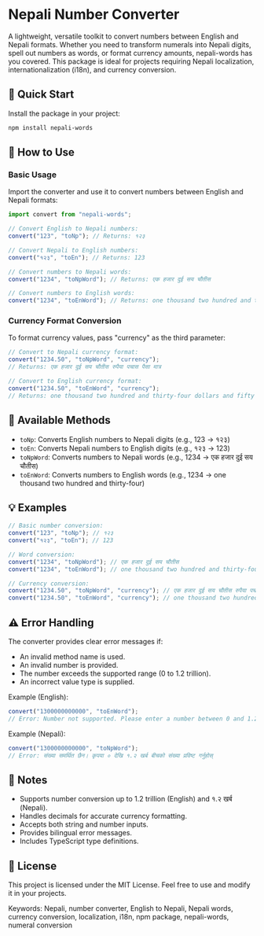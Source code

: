 # Nepali Number Converter

A lightweight, versatile toolkit to convert numbers between English and Nepali formats. Whether you need to transform numerals into Nepali digits, spell out numbers as words, or format currency amounts, nepali-words has you covered. This package is ideal for projects requiring Nepali localization, internationalization (i18n), and currency conversion.

## 🚀 Quick Start

Install the package in your project:

```bash
npm install nepali-words
```

## 📖 How to Use

### Basic Usage

Import the converter and use it to convert numbers between English and Nepali formats:

```javascript
import convert from "nepali-words";

// Convert English to Nepali numbers:
convert("123", "toNp"); // Returns: १२३

// Convert Nepali to English numbers:
convert("१२३", "toEn"); // Returns: 123

// Convert numbers to Nepali words:
convert("1234", "toNpWord"); // Returns: एक हजार दुई सय चौतीस

// Convert numbers to English words:
convert("1234", "toEnWord"); // Returns: one thousand two hundred and thirty-four
```

### Currency Format Conversion

To format currency values, pass "currency" as the third parameter:

```javascript
// Convert to Nepali currency format:
convert("1234.50", "toNpWord", "currency");
// Returns: एक हजार दुई सय चौतीस रुपैया पचास पैसा मात्र

// Convert to English currency format:
convert("1234.50", "toEnWord", "currency");
// Returns: one thousand two hundred and thirty-four dollars and fifty cents
```

## 🔧 Available Methods

- `toNp`: Converts English numbers to Nepali digits (e.g., 123 → १२३)
- `toEn`: Converts Nepali numbers to English digits (e.g., १२३ → 123)
- `toNpWord`: Converts numbers to Nepali words (e.g., 1234 → एक हजार दुई सय चौतीस)
- `toEnWord`: Converts numbers to English words (e.g., 1234 → one thousand two hundred and thirty-four)

## 💡 Examples

```javascript
// Basic number conversion:
convert("123", "toNp"); // १२३
convert("१२३", "toEn"); // 123

// Word conversion:
convert("1234", "toNpWord"); // एक हजार दुई सय चौतीस
convert("1234", "toEnWord"); // one thousand two hundred and thirty-four

// Currency conversion:
convert("1234.50", "toNpWord", "currency"); // एक हजार दुई सय चौतीस रुपैया पचास पैसा मात्र
convert("1234.50", "toEnWord", "currency"); // one thousand two hundred and thirty-four dollars and fifty cents
```

## ⚠️ Error Handling

The converter provides clear error messages if:

- An invalid method name is used.
- An invalid number is provided.
- The number exceeds the supported range (0 to 1.2 trillion).
- An incorrect value type is supplied.

Example (English):

```javascript
convert("1300000000000", "toEnWord");
// Error: Number not supported. Please enter a number between 0 and 1.2 trillion
```

Example (Nepali):

```javascript
convert("1300000000000", "toNpWord");
// Error: संख्या समर्थित छैन। कृपया ० देखि १.२ खर्ब बीचको संख्या प्रविष्ट गर्नुहोस्
```

## 📝 Notes

- Supports number conversion up to 1.2 trillion (English) and १.२ खर्ब (Nepali).
- Handles decimals for accurate currency formatting.
- Accepts both string and number inputs.
- Provides bilingual error messages.
- Includes TypeScript type definitions.

## 📄 License

This project is licensed under the MIT License. Feel free to use and modify it in your projects.

Keywords: Nepali, number converter, English to Nepali, Nepali words, currency conversion, localization, i18n, npm package, nepali-words, numeral conversion
